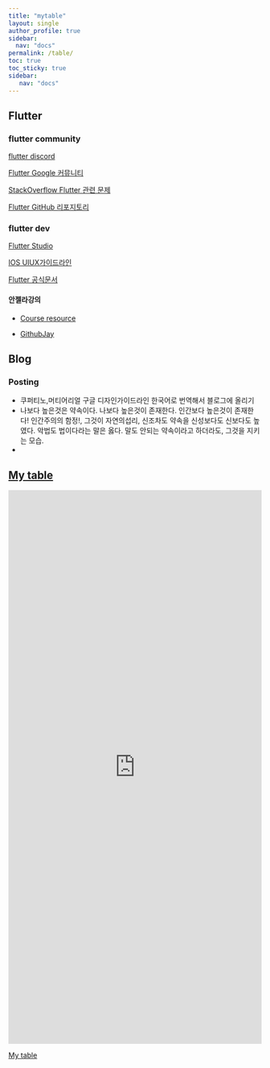 ```yaml
---
title: "mytable"
layout: single
author_profile: true
sidebar:
  nav: "docs"
permalink: /table/
toc: true
toc_sticky: true
sidebar:
   nav: "docs"
---
```




## Flutter

### flutter community

[flutter discord](https://discord.com/channels/743099893203206184/745288811810127975)

[Flutter Google 커뮤니티](https://groups.google.com/forum/#!forum/flutter-dev)

[StackOverflow Flutter 관련 문제](https://stackoverflow.com/tags/flutter)

[Flutter GitHub 리포지토리](https://github.com/flutter/flutter/issues?q=is%3Aissue+is%3Aopen)



### flutter dev

[Flutter Studio](https://flutterstudio.app/)

[IOS UIUX가이드라인](https://developer.apple.com/design/human-interface-guidelines/)

[Flutter 공식문서](https://api.flutter.dev/flutter/material/material-library.html)

#### 안젤라강의

- [Course resource](https://github.com/londonappbrewery/Flutter-Course-Resources)

- [GithubJay](https://github.com/DetainedDeveloper/App-Brewery-Flutter-Null-Safety)

## Blog

### Posting

- 쿠퍼티노,머티어리얼 구글 디자인가이드라인 한국어로 번역해서 블로그에 올리기
- 나보다 높은것은 약속이다. 나보다 높은것이 존재한다. 인간보다 높은것이 존재한다! 인간주의의 함정!, 그것이 자연의섭리, 신조차도 약속을  신성보다도 신보다도 높였다. 악법도 법이다라는 말은 옳다. 말도 안되는 약속이라고 하더라도, 그것을 지키는 모습.
- 



## <a href="https://docs.google.com/presentation/d/1WgC81H9IM1CpvJN6Rwau5ybORDJvgW8p3w4_08YdX8g/edit?usp=sharing" target="_blank"> My table </a>

<iframe src="https://docs.google.com/presentation/d/e/2PACX-1vQ51BUoR8lJ4W1iQqqVEISPIP0GNA0Hkp2cfD_6_dllLL_GzoJLo_plCi0gF3_yIZPeS92JioFN0mbe/embed?start=false&loop=false&delayms=60000" frameborder="0" width="100%" height="1100" allowfullscreen="true" mozallowfullscreen="true" webkitallowfullscreen="true"></iframe>

<a href="https://docs.google.com/presentation/d/1WgC81H9IM1CpvJN6Rwau5ybORDJvgW8p3w4_08YdX8g/edit?usp=sharing" target="_blank"> My table </a>


